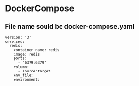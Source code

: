 # DockerCompose

## File name sould be docker-compose.yaml
```
version: '3'
services:
  redis:
    container_name: redis
    image: redis
    ports:
      - "6379:6379"
    volumn:
      - source:target
    env_file:
    environment:
```